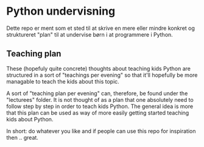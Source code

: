 # Python undervisning
Dette repo er ment som et sted til at skrive en mere eller mindre konkret og struktureret "plan" til at undervise børn i at programmere i Python.

## Teaching plan
These (hopefuly quite concrete) thoughts about teaching kids Python are structured in a sort of "teachings per evening" so that it'll hopefully be more managable to teach the kids about this topic.

A sort of "teaching plan per evening" can, therefore, be found under the "lecturees" folder. It is not thought of as a plan that one absolutely need to follow step by step in order to teach kids Python. The general idea is more that this plan can be used as way of more easily getting started teaching kids about Python.

In short: do whatever you like and if people can use this repo for inspiration then .. great.
